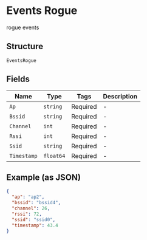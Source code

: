 
# Events Rogue

rogue events

## Structure

`EventsRogue`

## Fields

| Name | Type | Tags | Description |
|  --- | --- | --- | --- |
| `Ap` | `string` | Required | - |
| `Bssid` | `string` | Required | - |
| `Channel` | `int` | Required | - |
| `Rssi` | `int` | Required | - |
| `Ssid` | `string` | Required | - |
| `Timestamp` | `float64` | Required | - |

## Example (as JSON)

```json
{
  "ap": "ap2",
  "bssid": "bssid4",
  "channel": 26,
  "rssi": 72,
  "ssid": "ssid0",
  "timestamp": 43.4
}
```

